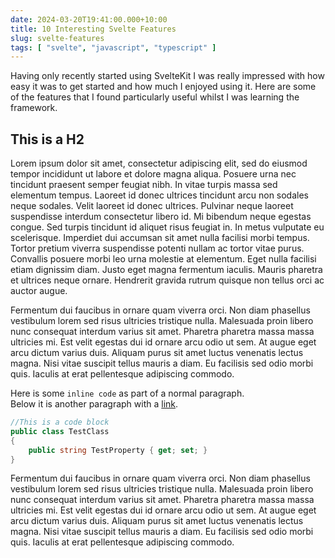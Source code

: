 ```yaml
---
date: 2024-03-20T19:41:00.000+10:00
title: 10 Interesting Svelte Features
slug: svelte-features
tags: [ "svelte", "javascript", "typescript" ]
---
```


Having only recently started using SvelteKit I was really impressed with how easy it was to get started and how much I enjoyed using it. 
Here are some of the features that I found particularly useful whilst I was learning the framework.

<!--endintro-->

## This is a H2

Lorem ipsum dolor sit amet, consectetur adipiscing elit, sed do eiusmod tempor incididunt ut labore et dolore magna
aliqua. Posuere urna nec tincidunt praesent semper feugiat nibh. In vitae turpis massa sed elementum tempus. Laoreet id
donec ultrices tincidunt arcu non sodales neque sodales. Velit laoreet id donec ultrices. Pulvinar neque laoreet
suspendisse interdum consectetur libero id. Mi bibendum neque egestas congue. Sed turpis tincidunt id aliquet risus
feugiat in. In metus vulputate eu scelerisque. Imperdiet dui accumsan sit amet nulla facilisi morbi tempus. Tortor
pretium viverra suspendisse potenti nullam ac tortor vitae purus. Convallis posuere morbi leo urna molestie at
elementum. Eget nulla facilisi etiam dignissim diam. Justo eget magna fermentum iaculis. Mauris pharetra et ultrices
neque ornare. Hendrerit gravida rutrum quisque non tellus orci ac auctor augue.

Fermentum dui faucibus in ornare quam viverra orci. Non diam phasellus vestibulum lorem sed risus ultricies tristique
nulla. Malesuada proin libero nunc consequat interdum varius sit amet. Pharetra pharetra massa massa ultricies mi. Est
velit egestas dui id ornare arcu odio ut sem. At augue eget arcu dictum varius duis. Aliquam purus sit amet luctus
venenatis lectus magna. Nisi vitae suscipit tellus mauris a diam. Eu facilisis sed odio morbi quis. Iaculis at erat
pellentesque adipiscing commodo.

Here is some `inline code` as part of a normal paragraph.  
Below it is another paragraph with a [link](https://www.google.com).

```csharp
//This is a code block
public class TestClass
{
    public string TestProperty { get; set; }
}
```

Fermentum dui faucibus in ornare quam viverra orci. Non diam phasellus vestibulum lorem sed risus ultricies tristique
nulla. Malesuada proin libero nunc consequat interdum varius sit amet. Pharetra pharetra massa massa ultricies mi. Est
velit egestas dui id ornare arcu odio ut sem. At augue eget arcu dictum varius duis. Aliquam purus sit amet luctus
venenatis lectus magna. Nisi vitae suscipit tellus mauris a diam. Eu facilisis sed odio morbi quis. Iaculis at erat
pellentesque adipiscing commodo.
